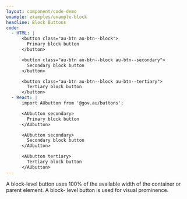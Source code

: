 ```yaml
---
layout: component/code-demo
example: examples/example-block
headline: Block Buttons
code:
  - HTML: |
      <button class="au-btn au-btn--block">
        Primary block button
      </button>

      <button class="au-btn au-btn--block au-btn--secondary">
        Secondary block button
      </button>

      <button class="au-btn au-btn--block au-btn--tertiary">
        Tertiary block button
      </button>
  - React: |
      import AUbutton from '@gov.au/buttons';

      <AUbutton secondary>
        Primary block button
      </AUbutton>

      <AUbutton secondary>
        Secondary block button
      </AUbutton>

      <AUbutton tertiary>
        Tertiary block button
      </AUbutton>
---
```


A block-level button uses 100% of the available width of the container or parent element.
A block- level button is used for visual prominence.
